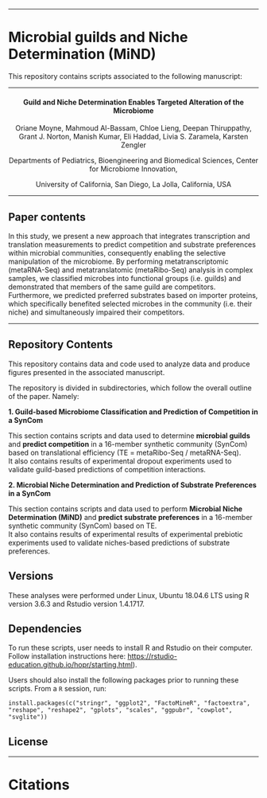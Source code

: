 ***

# Microbial guilds and Niche Determination (MiND)

This repository contains scripts associated to the following manuscript:  

***

<h4> <p align ="center">Guild and Niche Determination Enables Targeted Alteration of the Microbiome</p> </h4>

<p align ="center">Oriane Moyne, Mahmoud Al-Bassam, Chloe Lieng, Deepan Thiruppathy, Grant J. Norton, Manish Kumar, Eli Haddad, Livia S. Zaramela, Karsten Zengler</p>

<p align ="center">Departments of Pediatrics, Bioengineering and Biomedical Sciences, Center for Microbiome Innovation,</p>  <p align ="center">University of California, San Diego, La Jolla, California, USA</p>

***  

## Paper contents

In this study, we present a new approach that integrates transcription and translation measurements to predict competition and substrate preferences within microbial communities, consequently enabling the selective manipulation of the microbiome. By performing metatranscriptomic (metaRNA-Seq) and metatranslatomic (metaRibo-Seq) analysis in complex samples, we classified microbes into functional groups (i.e. guilds) and demonstrated that members of the same guild are competitors. Furthermore, we predicted preferred substrates based on importer proteins, which specifically benefited selected microbes in the community (i.e. their niche) and simultaneously impaired their competitors. 

***

## Repository Contents

This repository contains data and code used to analyze data and produce figures presented in the associated manuscript.  

The repository is divided in subdirectories, which follow the overall outline of the paper. Namely:  

__1. Guild-based Microbiome Classification and Prediction of Competition in a SynCom__  

This section contains scripts and data used to determine __microbial guilds__ and __predict competition__ in a 16-member synthetic community (SynCom) based on translational efficiency (TE = metaRibo-Seq / metaRNA-Seq).  
It also contains results of experimental dropout experiments used to validate guild-based predictions of competition interactions.  

__2. Microbial Niche Determination and Prediction of Substrate Preferences in a SynCom__  

This section contains scripts and data used to perform __Microbial Niche Determination (MiND)__ and __predict substrate preferences__ in a 16-member synthetic community (SynCom) based on TE.  
It also contains results of experimental results of experimental prebiotic experiments used to validate niches-based predictions of substrate preferences.  

## Versions  

These analyses were performed under Linux, Ubuntu 18.04.6 LTS using R version 3.6.3 and Rstudio version 1.4.1717. 

## Dependencies

To run these scripts, user needs to install R and Rstudio on their computer. Follow installation instructions here: https://rstudio-education.github.io/hopr/starting.html).  

Users should also install the following packages prior to running these scripts. From a ```R``` session, run:  

```
install.packages(c("stringr", "ggplot2", "FactoMineR", "factoextra", "reshape", "reshape2", "gplots", "scales", "ggpubr", "cowplot", "svglite"))
```

## License

***

# Citations

